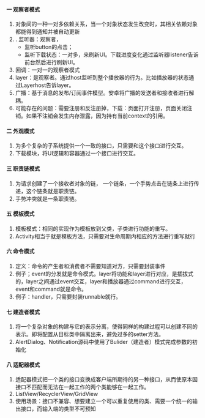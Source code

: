#### 一 观察者模式
1. 对象间的一种一对多依赖关系，当一个对象状态发生改变时，其相关依赖对象都能得到通知并被自动更新
2. . 监听器：观察者，
   * 监听button的点击；
   * 监听下载状态：一对多，来刷新UI。下载进度变化通过监听器listener告诉前台然后进行刷新UI。
3. 回调：一对一的观察者模式
4. layer：是观察者。通过host监听到整个播放器的行为。比如播放器的状态通过Layerhost告诉layer。
5. 广播：基于消息的发布/订阅事件模型。安卓将广播的发送者和接收者进行解耦。
6. 可能存在的问题：需要注册和反注册掉，下载：页面打开注册，页面关闭注销。如果不注销会发生内存泄露，因为持有当前context的引用。

#### 二 外观模式
1. 为多个复杂的子系统提供一个一致的接口，只需要和这个接口进行交互。
2. 下载模块，将UI逻辑和容器通过一个接口进行交互。

#### 三 职责链模式
1. 为请求创建了一个接收者对象的链， 一个链条，一个手势点击在链条上进行传递，这个链条就是职责链。
2. 手势冲突就是一条职责链。

#### 五 模板模式
1. 模板模式：相同的实现作为模板放到父类，子类进行功能的重写。
2. Activity相当于就是模板方法，只需要对生命周期内相应的方法进行重写就行

#### 六 命令模式
1. 定义：命令的产生者和消费者不需要知道对方，只需要封装事件
2. 例子；event的分发就是命令模式。layer将功能和layer进行对应，是插拔式的，layer之间通过event交互，layer和播放器通过command进行交互，event和command就是命令。
3. 例子：handler，只需要封装runnable就行。

#### 七 建造者模式
1. 将一个复杂对象的构建与它的表示分离，使得同样的构建过程可以创建不同的表示。即将配置从目标类中隔离出来，避免过多的setter方法。
2. AlertDialog、Notification源码中使用了Bulider（建造者）模式完成参数的初始化

#### 八 适配器模式
1. 适配器模式把一个类的接口变换成客户端所期待的另一种接口，从而使原本因接口不匹配而无法在一起工作的两个类能够在一起工作。
2. ListView/RecyclerView/GridView
3. 使用场景：接口不兼容、想要建立一个可以重复使用的类、需要一个统一的输出接口，而输入端的类型不可预知